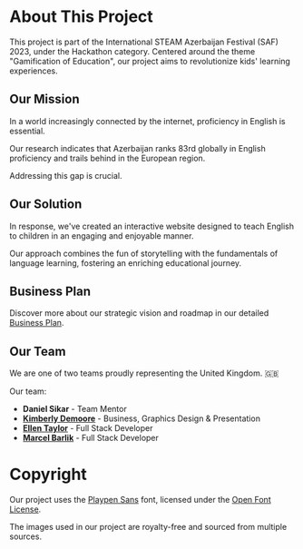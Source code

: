 # About This Project

This project is part of the International STEAM Azerbaijan Festival (SAF) 2023, under the Hackathon category. Centered around the theme "Gamification of Education", our project aims to revolutionize kids' learning experiences.

## Our Mission

In a world increasingly connected by the internet, proficiency in English is essential.

Our research indicates that Azerbaijan ranks 83rd globally in English proficiency and trails behind in the European region.

Addressing this gap is crucial.

## Our Solution

In response, we've created an interactive website designed to teach English to children in an engaging and enjoyable manner.

Our approach combines the fun of storytelling with the fundamentals of language learning, fostering an enriching educational journey.

## Business Plan

Discover more about our strategic vision and roadmap in our detailed [Business Plan](https://docs.google.com/presentation/d/19dv8dwEsfQjwtNG4MAqA4X5h-29J2KPm1yd4HwzsYag/edit?usp=sharing).

## Our Team

We are one of two teams proudly representing the United Kingdom. 🇬🇧

Our team:
- **Daniel Sikar** - Team Mentor
- [**Kimberly Demoore**](https://github.com/kimbebebe) - Business, Graphics Design & Presentation
- [**Ellen Taylor**](https://github.com/ellentaylor827) - Full Stack Developer
- [**Marcel Barlik**](https://github.com/Supermarcel10) - Full Stack Developer

# Copyright

Our project uses the [Playpen Sans](https://fonts.google.com/specimen/Playpen+Sans?classification=Handwriting) font, licensed under the [Open Font License](https://scripts.sil.org/cms/scripts/page.php?site_id=nrsi&id=OFL_web).

The images used in our project are royalty-free and sourced from multiple sources.
